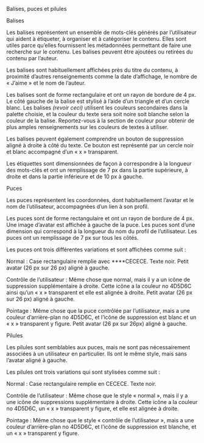 Balises, puces et pilules

Balises

Les balises représentent un ensemble de mots-clés générés par l’utilisateur qui aident à étiqueter, à organiser et à catégoriser le contenu. Elles sont utiles parce qu’elles fournissent les métadonnées permettant de faire une recherche sur le contenu. Les balises peuvent être ajoutées ou retirées du contenu par l’auteur.

Les balises sont habituellement affichées près du titre du contenu, à proximité d’autres renseignements comme la date d’affichage, le nombre de « J’aime » et le nom de l’auteur.

Les balises sont de forme rectangulaire et ont un rayon de bordure de 4 px. Le côté gauche de la balise est stylisé à l’aide d’un triangle et d’un cercle blanc. Les balises _(revoir ceci)_ utilisent les couleurs secondaires dans la palette choisie, et la couleur du texte sera soit noire soit blanche selon la couleur de la balise. Reportez-vous à la section de couleur pour obtenir de plus amples renseignements sur les couleurs de textes à utiliser.  

Les balises peuvent également comprendre un bouton de suppression aligné à droite à côté du texte. Ce bouton est représenté par un cercle noir et blanc accompagné d’un « x » transparent. 

Les étiquettes sont dimensionnées de façon à correspondre à la longueur des mots-clés et ont un remplissage de 7 px dans la partie supérieure, à droite et dans la partie inférieure et de 10 px à gauche.

Puces

Les puces représentent les coordonnées, dont habituellement l’avatar et le nom de l’utilisateur, accompagnées d’un lien à son profil.

Les puces sont de forme rectangulaire et ont un rayon de bordure de 4 px. Une image d’avatar est affichée à gauche de la puce. Les puces sont d’une dimension qui correspond à la longueur du nom du profil de l’utilisateur. Les puces ont un remplissage de 7 px sur tous les côtés.

Les puces ont trois différentes variations et sont affichées comme suit :

Normal : Case rectangulaire remplie avec ****CECECE. Texte noir. Petit avatar (26 px sur 26 px) aligné à gauche. 

Contrôle de l’utilisateur : Même chose que normal, mais il y a un icône de suppression supplémentaire à droite. Cette icône a la couleur no 4D5D6C ainsi qu’un « x » transparent et elle est alignée à droite. Petit avatar (26 px sur 26 px) aligné à gauche. 

Pointage : Même chose que la puce contrôlée par l’utilisateur, mais a une couleur d’arrière-plan no 4D5D6C, et l’icône de suppression est blanc et un « x » transparent y figure. Petit avatar (26 px sur 26px) aligné à gauche.

Pilules

Les pilules sont semblables aux puces, mais ne sont pas nécessairement associées à un utilisateur en particulier. Ils ont le même style, mais sans l’avatar aligné à gauche.

Les pilules ont trois variations qui sont stylisées comme suit :

Normal : Case rectangulaire remplie en CECECE. Texte noir.

Contrôle de l’utilisateur : Même chose que le style « normal », mais il y a une icône de suppressions supplémentaire à droite. Cette icône a la couleur no 4D5D6C, un « x » transparent y figure, et elle est alignée à droite.

Pointage : Même chose que le style « contrôle de l’utilisateur », mais a une couleur d’arrière-plan no 4D5D6C, et l’icône de suppression est blanche, et un « x » transparent y figure.
